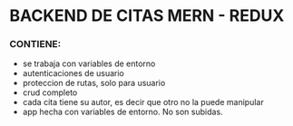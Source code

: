 # BACKEND DE CITAS MERN - REDUX

### CONTIENE:

- se trabaja con variables de entorno
- autenticaciones de usuario
- proteccion de rutas, solo para usuario
- crud completo
- cada cita tiene su autor, es decir que otro no la puede manipular 
- app hecha con variables de entorno. No son subidas.